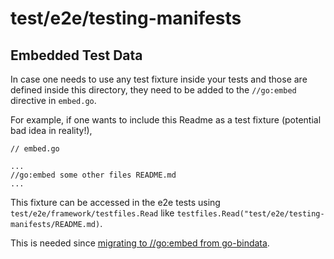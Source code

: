 # test/e2e/testing-manifests

## Embedded Test Data

In case one needs to use any test fixture inside your tests and those are defined inside this directory, they need to be added to the `//go:embed` directive in `embed.go`.

For example, if one wants to include this Readme as a test fixture (potential bad idea in reality!),

```
// embed.go

...
//go:embed some other files README.md
...
```

This fixture can be accessed in the e2e tests using `test/e2e/framework/testfiles.Read` like
`testfiles.Read("test/e2e/testing-manifests/README.md)`.

This is needed since [migrating to //go:embed from go-bindata][1].

[1]: https://github.com/kubernetes/kubernetes/pull/99829
